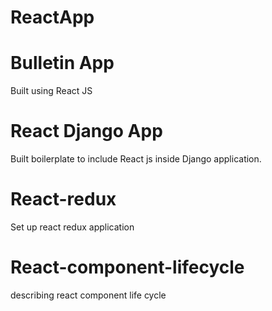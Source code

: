 # ReactApp
# Bulletin App
Built using React JS

# React Django App
Built boilerplate to include React js inside Django application.

# React-redux 
Set up react redux application

# React-component-lifecycle
describing react component life cycle
